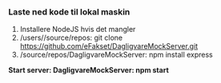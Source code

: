 ### Laste ned kode til lokal maskin

1. Installere NodeJS hvis det mangler
2. /users/<user>/source/repos: git clone https://github.com/eFakset/DagligvareMockServer.git
3. /source/repos/DagligvareMockServer: npm install express

**Start server: DagligvareMockServer: npm start**
